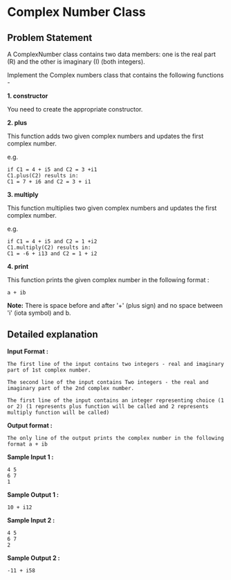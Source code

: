 # **Complex Number Class**

## **Problem Statement**

A ComplexNumber class contains two data members: one is the real part (R) and the other is imaginary (I) (both integers).

Implement the Complex numbers class that contains the following functions -

**1. constructor**

You need to create the appropriate constructor.

**2. plus**

This function adds two given complex numbers and updates the first complex number.

e.g.

    if C1 = 4 + i5 and C2 = 3 +i1
    C1.plus(C2) results in: 
    C1 = 7 + i6 and C2 = 3 + i1

**3. multiply**

This function multiplies two given complex numbers and updates the first complex number.

e.g.

    if C1 = 4 + i5 and C2 = 1 +i2
    C1.multiply(C2) results in: 
    C1 = -6 + i13 and C2 = 1 + i2

**4. print**

This function prints the given complex number in the following format : 

    a + ib

**Note:** There is space before and after '+' (plus sign) and no space between 'i' (iota symbol) and b.


## **Detailed explanation**

**Input Format :**

    The first line of the input contains two integers - real and imaginary part of 1st complex number.

    The second line of the input contains Two integers - the real and imaginary part of the 2nd complex number.

    The first line of the input contains an integer representing choice (1 or 2) (1 represents plus function will be called and 2 represents multiply function will be called)

**Output format :**

    The only line of the output prints the complex number in the following format a + ib


**Sample Input 1 :**

    4 5
    6 7
    1

**Sample Output 1 :**

    10 + i12

**Sample Input 2 :**

    4 5
    6 7
    2

**Sample Output 2 :**

    -11 + i58
